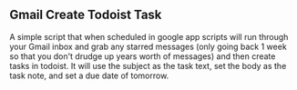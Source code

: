 ## Gmail Create Todoist Task ##
A simple script that when scheduled in google app scripts will run through your Gmail inbox and grab any starred messages (only going back 1 week so that you don't drudge up years worth of messages) and then create tasks in todoist. It will use the subject as the task text, set the body as the task note, and set a due date of tomorrow.